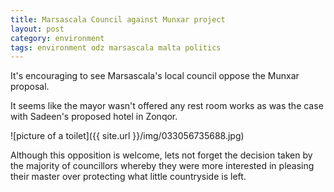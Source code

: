 ```yaml
---
title: Marsascala Council against Munxar project
layout: post
category: environment
tags: environment odz marsascala malta politics
---
```


It's encouraging to see Marsascala's local council oppose the Munxar proposal.

It seems like the mayor wasn't offered any rest room works as was the case with Sadeen's proposed hotel in Zonqor.

![picture of a toilet]({{ site.url }}/img/033056735688.jpg)

Although this opposition is welcome, lets not forget the decision taken by the majority of councillors whereby they 
were more interested in pleasing their master over protecting what little countryside is left.
